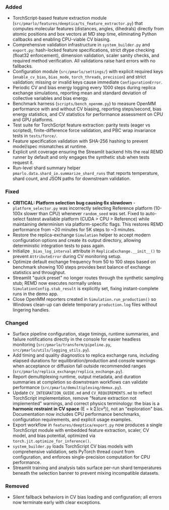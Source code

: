 ### Added
- TorchScript-based feature extraction module (`src/pmarlo/features/deeptica/ts_feature_extractor.py`) that computes molecular features (distances, angles, dihedrals) directly from atomic positions and box vectors at MD step time, eliminating Python callbacks and enabling CPU-viable CV biasing.
- Comprehensive validation infrastructure in `system_builder.py` and `export.py`: hash-locked feature specifications, strict dtype checking (float32 enforcement), dimension validation, scaler sanity checks, and required method verification. All validations raise hard errors with no fallbacks.
- Configuration module (`src/pmarlo/settings/`) with explicit required keys (`enable_cv_bias`, `bias_mode`, `torch_threads`, `precision`) and strict validation; missing or invalid keys cause immediate `ConfigurationError`.
- Periodic CV and bias energy logging every 1000 steps during replica exchange simulations, reporting mean and standard deviation of collective variables and bias energy.
- Benchmark harness (`scripts/bench_openmm.py`) to measure OpenMM performance with and without CV biasing, reporting steps/second, bias energy statistics, and CV statistics for performance assessment on CPU and GPU platforms.
- Test suite for TorchScript feature extraction: parity tests (eager vs scripted), finite-difference force validation, and PBC wrap invariance tests in `tests/force/`.
- Feature specification validation with SHA-256 hashing to prevent model/spec mismatches at runtime.
- Explicit unit coverage ensuring the Streamlit backend hits the real REMD runner by default and only engages the synthetic stub when tests request it.
- Run-level shard summary helper `pmarlo.data.shard_io.summarize_shard_runs` that reports temperature, shard count, and JSON paths for downstream validation.

### Fixed
- **CRITICAL: Platform selection bug causing 6x slowdown** - `platform_selector.py` was incorrectly selecting Reference platform (10-100x slower than CPU) whenever `random_seed` was set. Fixed to auto-select fastest available platform (CUDA > CPU > Reference) while maintaining determinism via platform-specific flags. This restores REMD performance from ~20 minutes for 5K steps to ~3 minutes.
- Restore the replica-exchange `Simulation` helper to accept modern configuration options and create its output directory, allowing deterministic integration tests to pass again.
- Initialize `_bias_log_interval` attribute in `ReplicaExchange.__init__()` to prevent `AttributeError` during CV monitoring setup.
- Optimize default exchange frequency from 50 to 100 steps based on benchmark showing 100 steps provides best balance of exchange statistics and throughput.
- Streamlit "quick preset" no longer routes through the synthetic sampling stub; REMD now executes normally unless `SimulationConfig.stub_result` is explicitly set, fixing instant-complete runs in the demo app.
- Close OpenMM reporters created in `Simulation.run_production()` so Windows clean-up can delete temporary `production.log` files without lingering handles.

### Changed
- Surface pipeline configuration, stage timings, runtime summaries, and failure notifications directly in the console for easier headless monitoring (`src/pmarlo/transform/pipeline.py`, `src/pmarlo/utils/logging_utils.py`).
- Add timing and quality diagnostics to replica exchange runs, including elapsed durations for equilibration/production and console warnings when acceptance or diffusion fall outside recommended ranges (`src/pmarlo/replica_exchange/replica_exchange.py`).
- Report demultiplexing runtime, output metadata, and duration summaries at completion so downstream workflows can validate performance (`src/pmarlo/demultiplexing/demux.py`).
- Update `CV_INTEGRATION_GUIDE.md` and `CV_REQUIREMENTS.md` to reflect TorchScript implementation, remove "feature extraction not implemented" warnings, and correct physics terminology: the bias is a **harmonic restraint in CV space** (E = k·Σ(cv²)), not an "exploration" bias. Documentation now includes CPU performance benchmarks, configuration requirements, and explicit usage examples.
- Export workflow in `features/deeptica/export.py` now produces a single TorchScript module with embedded feature extraction, scaler, CV model, and bias potential, optimized via `torch.jit.optimize_for_inference()`.
- `system_builder.py` loads TorchScript CV bias models with comprehensive validation, sets PyTorch thread count from configuration, and enforces single-precision computation for CPU performance.
- Streamlit training and analysis tabs surface per-run shard temperatures beneath the selection banner to prevent mixing incompatible datasets.

### Removed
- Silent fallback behaviors in CV bias loading and configuration; all errors now terminate early with clear exceptions.
